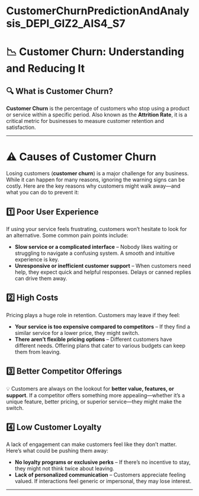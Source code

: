 # CustomerChurnPredictionAndAnalysis_DEPI_GIZ2_AIS4_S7
# 📉 Customer Churn: Understanding and Reducing It  

## 🔍 What is Customer Churn?  
**Customer Churn** is the percentage of customers who stop using a product or service within a specific period. Also known as the **Attrition Rate**, it is a critical metric for businesses to measure customer retention and satisfaction.  

---

# ⚠️ Causes of Customer Churn  

Losing customers (**customer churn**) is a major challenge for any business. While it can happen for many reasons, ignoring the warning signs can be costly. Here are the key reasons why customers might walk away—and what you can do to prevent it:

## 1️⃣ Poor User Experience  

If using your service feels frustrating, customers won’t hesitate to look for an alternative. Some common pain points include:

- **Slow service or a complicated interface** – Nobody likes waiting or struggling to navigate a confusing system. A smooth and intuitive experience is key.  
- **Unresponsive or inefficient customer support** – When customers need help, they expect quick and helpful responses. Delays or canned replies can drive them away.  

## 2️⃣ High Costs  

Pricing plays a huge role in retention. Customers may leave if they feel:  

- **Your service is too expensive compared to competitors** – If they find a similar service for a lower price, they might switch.  
- **There aren’t flexible pricing options** – Different customers have different needs. Offering plans that cater to various budgets can keep them from leaving.  

## 3️⃣ Better Competitor Offerings  

💡 Customers are always on the lookout for **better value, features, or support**. If a competitor offers something more appealing—whether it’s a unique feature, better pricing, or superior service—they might make the switch.  

## 4️⃣ Low Customer Loyalty  

A lack of engagement can make customers feel like they don’t matter. Here’s what could be pushing them away:  

- **No loyalty programs or exclusive perks** – If there’s no incentive to stay, they might not think twice about leaving.  
- **Lack of personalized communication** – Customers appreciate feeling valued. If interactions feel generic or impersonal, they may lose interest.  

---
